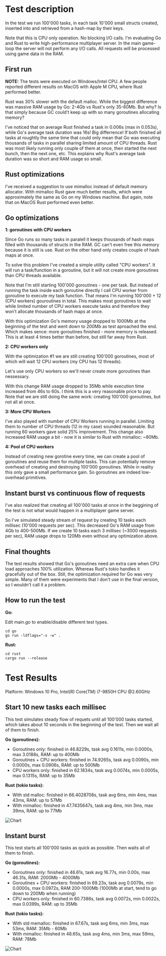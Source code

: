 # Test description

In the test we run 100'000 tasks, in each task 10'000 small structs created, inserted into and retrieved from a hash-map by their keys.

Note that this is CPU only operation. No blocking I/O calls. I'm evaluating Go and Rust to write high-performance multiplayer server. In the main game-loop the server will not perform any I/O calls. All requests will be processed using game data in the RAM.

## First run

**NOTE:** The tests were executed on Windows/Intel CPU. A few people reported different results on MacOS with Apple M CPU, where Rust performed better.

Rust was 30% slower with the default malloc. While the biggest difference was massive RAM usage by Go: 2-4Gb vs Rust's only 35-60Mb. But why? Is that simply because GC could't keep up with so many goroutines allocating memory?

I've noticed that on average Rust finished a task in 0.006s (max in 0.053s), while Go's average task duration was 16s! Big differrence! If both finished all tasks at roughtly the same time that could only mean that Go was executing thousands of tasks in parallel sharing limited amount of CPU threads. Rust was most likely running only couple of them at once, then started the next bunch, then the next one, etc. This explains why Rust's average task duration was so short and RAM usage so small.

## Rust optimizations

I've received a suggestion to use mimalloc instead of default memory allocator. With mimalloc Rust gave much better results, which were approximately the same as Go on my Windows machine. But again, note that on MacOS Rust performed even better.

## Go optimizations

**1: goroutines with CPU workers**

Since Go runs so many tasks in paralell it keeps thousands of hash maps filled with thousands of structs in the RAM. GC can't even free this memory because it is still is use. Rust on the other hand only creates couple of hash maps at once.

To solve this problem I've created a simple utility called "CPU workers". It will run a task/function in a goroutine, but it will not create more goroutines than CPU threads available.

Note that I'm still starting 100'000 goroutines - one per task. But instead of running the task inside each goroutine directly I call CPU worker from goroutine to execute my task function. That means I'm running 100'000 + 12 (CPU workers) gouroutines in total. This makes most goroutines to wait while limited number of CPU workers execute tasks and therefore they won't allocate thousands of hash maps at once.

With this optimization Go's memory usage dropped to 1000Mb at the beginning of the test and went down to 200Mb as test aproached the end. Which makes sence: more goroutines finished - more memory is released. This is at least 4 times better than before, but still far away from Rust.

**2: CPU workers only**

With the optimization #1 we are still creating 100'000 goroutines, most of which will wait 12 CPU workers (my CPU has 12 threads).

Let's use only CPU workers so we'll never create more goroutines than nessessary. 

With this change RAM usage dropped to 35Mb while execution time increased from 46s to 60s. I think this is a very reasonable price to pay. Note that we are still doing the same work: creating 100'000 goroutines, but not all at once.

**3: More CPU Workers**

I've also played with number of CPU Workers running in parallel. Limiting them to number of CPU threads (12 in my case) sounded reasonable. But running 60 workers gave solid 25% improvement. This change also increased RAM usage a bit - now it is similar to Rust with mimalloc: ~80Mb.

**4: Pool of CPU workers**

Instead of creating new gorotine every time, we can create a pool of goroutines and reuse them for multiple tasks. This can potentially remove overhead of creating and destroying 100'000 goroutines. While in reality this only gave a small performance gain. So goroutines are indeed low-overhead primitives.

## Instant burst vs continuous flow of requests

I've also realized that creating all 100'000 tasks at once in the beggining of the test is not what would happen in a multiplayer game server.

So I've simulated steady stream of request by creating 10 tasks each millisec (10'000 requests per sec). This decreased Go's RAM usage from 4Gb to 400-500Mb. If we create 10 tasks each 3 millisec (~3000 requests per sec), RAM usage drops to 120Mb even without any optimization above.

## Final thoughts

The test results showed that Go's goroutines need an extra care when CPU load approaches 100% utilization. Whereas Rust's tokio handles it gracefully out of the box. Still, the optimization required for Go was very simple. Many of them were experiments that I don't use in the final version, so I wouldn't call it a problem.

## How to run the test

**Go:**

Edit main.go to enable/disable different test types.

```
cd go
go run -ldflags="-s -w" .
```

**Rust:**

```
cd rust
cargo run --release
```

# Test Results

Platform: Windows 10 Pro, Intel(R) Core(TM) i7-9850H CPU @2.60GHz

## Start 10 new tasks each millisec

This test simulates steady flow of requets until all 100'000 tasks started, which takes about 10 seconds in the beginning of the test. Then we wait all of them to finish.

**Go (goroutines):**
 - Goroutines only: finished in 46.8229s, task avg 0.1611s, min 0.0000s, max 3.0188s, RAM: up to 400Mb
 - Goroutines + CPU workers: finished in 74.9265s, task avg 0.0090s, min 0.0000s, max 0.0906s, RAM: up to 500Mb
 - CPU workers only: finished in 62.1834s, task avg 0.0074s, min 0.0005s, max 0.1315s, RAM: up to 35Mb

**Rust (tokio tasks):**
 - With std malloc: finished in 66.4028708s, task avg 6ms, min 4ms, max 43ms, RAM: up to 57Mb
 - With mimalloc: finished in 47.7435647s, task avg 4ms, min 3ms, max 39ms, RAM: up to 77Mb

 ![Chart](assets/10-tasks-per-ms.png)

## Instant burst

This test starts all 100'000 tasks as quick as possible. Then waits all of them to finish.

**Go (goroutines):**
 - Goroutines only: finished in 46.61s, task avg 16.77s, min 0.00s, max 46.31s, RAM: 2000Mb - 4000Mb
 - Goroutines + CPU workers: finished in 69.23s, task avg 0.0079s, min 0.0000s, max 0.0972s, RAM 200-1000Mb (1000Mb at start, tend to go down to 200Mb when running)
 - CPU workers only: finished in 60.7386s, task avg 0.0072s, min 0.0022s, max 0.0399s, RAM: up to 35Mb

**Rust (tokio tasks):**
 - With std memalloc: finished in 67.67s, task avg 6ms, min 3ms, max 53ms, RAM: 35Mb - 60Mb
 - With mimalloc: finished in 48.65s, task avg 4ms, min 3ms, max 59ms, RAM: 78Mb

![Chart](assets/instant-burst.png)

